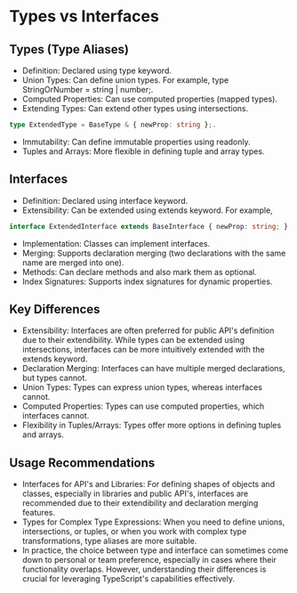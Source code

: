 # Types vs Interfaces

## Types (Type Aliases)

- Definition: Declared using type keyword.
- Union Types: Can define union types. For example, type StringOrNumber = string | number;.
- Computed Properties: Can use computed properties (mapped types).
- Extending Types: Can extend other types using intersections.

```typescript
type ExtendedType = BaseType & { newProp: string };.
```

- Immutability: Can define immutable properties using readonly.
- Tuples and Arrays: More flexible in defining tuple and array types.

## Interfaces

- Definition: Declared using interface keyword.
- Extensibility: Can be extended using extends keyword. For example,

```typescript
interface ExtendedInterface extends BaseInterface { newProp: string; }.
```

- Implementation: Classes can implement interfaces.
- Merging: Supports declaration merging (two declarations with the same name are merged into one).
- Methods: Can declare methods and also mark them as optional.
- Index Signatures: Supports index signatures for dynamic properties.

## Key Differences

- Extensibility: Interfaces are often preferred for public API's definition due to their extendibility. While types can be extended using intersections, interfaces can be more intuitively extended with the extends keyword.
- Declaration Merging: Interfaces can have multiple merged declarations, but types cannot.
- Union Types: Types can express union types, whereas interfaces cannot.
- Computed Properties: Types can use computed properties, which interfaces cannot.
- Flexibility in Tuples/Arrays: Types offer more options in defining tuples and arrays.

## Usage Recommendations

- Interfaces for API's and Libraries: For defining shapes of objects and classes, especially in libraries and public API's, interfaces are recommended due to their extendibility and declaration merging features.
- Types for Complex Type Expressions: When you need to define unions, intersections, or tuples, or when you work with complex type transformations, type aliases are more suitable.
- In practice, the choice between type and interface can sometimes come down to personal or team preference, especially in cases where their functionality overlaps. However, understanding their differences is crucial for leveraging TypeScript's capabilities effectively.

